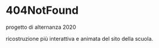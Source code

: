 # 404NotFound
progetto di alternanza 2020

ricostruzione più interattiva e animata del sito della scuola.
